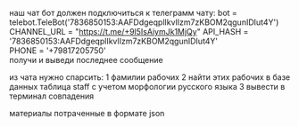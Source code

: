 наш чат бот должен подключиться к телеграмм чату:
bot = telebot.TeleBot('7836850153:AAFDdgeqplIkvlIzm7zKBOM2qgunIDIut4Y')
CHANNEL_URL = "https://t.me/+9l5IsAiymJk1MjQy"
API_HASH = '7836850153:AAFDdgeqplIkvlIzm7zKBOM2qgunIDIut4Y'  
PHONE = '+79817205750'  
получи и выведи последнее сообщение


из чата нужно спарсить:
1 фамилии рабочих
2 найти этих рабочих в базе данных таблица staff с учетом морфологии русского языка
3 вывести в терминал совпадения


 материалы потраченные в формате json